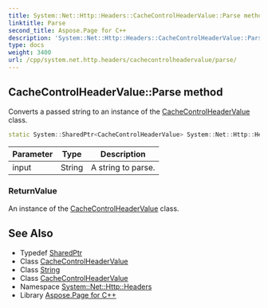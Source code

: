 ```yaml
---
title: System::Net::Http::Headers::CacheControlHeaderValue::Parse method
linktitle: Parse
second_title: Aspose.Page for C++
description: 'System::Net::Http::Headers::CacheControlHeaderValue::Parse method. Converts a passed string to an instance of the CacheControlHeaderValue class in C++.'
type: docs
weight: 3400
url: /cpp/system.net.http.headers/cachecontrolheadervalue/parse/
---
```

## CacheControlHeaderValue::Parse method


Converts a passed string to an instance of the [CacheControlHeaderValue](../) class.

```cpp
static System::SharedPtr<CacheControlHeaderValue> System::Net::Http::Headers::CacheControlHeaderValue::Parse(String input)
```


| Parameter | Type | Description |
| --- | --- | --- |
| input | String | A string to parse. |

### ReturnValue

An instance of the [CacheControlHeaderValue](../) class.

## See Also

* Typedef [SharedPtr](../../../system/sharedptr/)
* Class [CacheControlHeaderValue](../)
* Class [String](../../../system/string/)
* Class [CacheControlHeaderValue](../)
* Namespace [System::Net::Http::Headers](../../)
* Library [Aspose.Page for C++](../../../)

